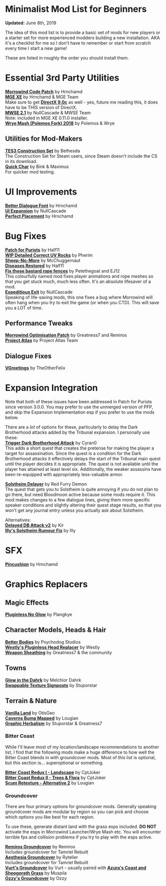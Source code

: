 # Minimalist Mod List for Beginners
**Updated:** June 8th, 2019

The idea of this mod list is to provide a basic set of mods for new players or a starter set for more experienced modders building a new installation. AKA it's a checklist for me so I don't have to remember or start from scratch every time I start a new game!  

These are listed in roughly the order you should install them.

# Essential 3rd Party Utilities
[**Morrowind Code Patch**](https://www.nexusmods.com/morrowind/mods/19510) by Hrnchamd  
[**MGE XE**](https://www.nexusmods.com/morrowind/mods/41102) by Hrnchamd & MGE Team   
Make sure to get [**DirectX 9.0c**](https://www.microsoft.com/en-us/download/details.aspx?id=35) as well - yes, future me reading this, it does have to be THIS version of DirectX.  
[**MWSE 2.1**](https://nullcascade.com/mwse/mwse-dev.zip) by NullCascade & MWSE Team  
Note: included in MGE XE 0.11.0 installer.  
[**Wrye Mash (Polemos Fork) 2018**](https://www.nexusmods.com/morrowind/mods/45439) by Polemos & Wrye  

## Utilities for Mod-Makers
[**TES3 Construction Set**](https://www.nexusmods.com/morrowind/mods/42196) by Bethesda  
The Construction Set for Steam users, since Steam doesn't include the CS in its download.  
[**Quick Char**](http://mw.modhistory.com/download-44-7364) by Bink & Maximus  
For quicker mod testing.  

# UI Improvements
[**Better Dialogue Font**](https://www.nexusmods.com/morrowind/mods/36873) by Hrnchamd  
[**UI Expansion**](https://www.nexusmods.com/morrowind/mods/46071) by NullCascade    
[**Perfect Placement**](https://www.nexusmods.com/morrowind/mods/46562) by Hrnchamd  

# Bug Fixes
[**Patch for Purists**](https://www.nexusmods.com/morrowind/mods/45096?) by Half11  
[**WIP Detailed Correct UV Rocks**](https://www.nexusmods.com/morrowind/mods/44321/?) by Pherim  
[**Sheep-No-More**](https://www.nexusmods.com/morrowind/mods/45168) by McChuggernaut  
[**Diseases Restored**](https://www.nexusmods.com/morrowind/mods/45228) by Half11  
[**Fix those bastard rope fences**](https://www.nexusmods.com/morrowind/mods/45741) by Petethegoat and EJ12  
This colourfully named mod fixes player animations and rope meshes so that you get stuck much, much less often. It's an absolute lifesaver of a mod.  
[**Expeditious Exit**](https://www.nexusmods.com/morrowind/mods/45634) by NullCascade  
Speaking of life-saving mods, this one fixes a bug where Morrowind will often hang when you try to exit the game (or when you CTD). This will save you a LOT of time.  

## Performance Tweaks
[**Morrowind Optimisation Patch**](https://www.nexusmods.com/morrowind/mods/45384) by Greatness7 and Remiros  
[**Project Atlas**](https://www.nexusmods.com/morrowind/mods/45399) by Project Atlas Team  

## Dialogue Fixes  
[**VGreetings**](http://mw.modhistory.com/download-42-13335) by TheOtherFelix  

# Expansion Integration
Note that both of these issues have been addressed in Patch for Purists since version 3.0.0. You may prefer to use the unmerged version of PFP, and skip the Expansion Implementation esp if you prefer to use the mods below.

There are a *lot* of options for these, particularly to delay the Dark Brotherhood attacks added by the Tribunal expansion. I personally use these:  
[**Trigger Dark Brotherhood Attack**](http://mw.modhistory.com/download-37-15581) by Cyran0  
This adds a short quest that creates the pretense for making the player a target for assassination. Since the quest is a condition for the Dark Brotherhood attacks it effectively delays the start of the Tribunal main quest until the player decides it is appropriate. The quest is not available until the player has attained at least level six. Additionally, the weaker assassins have been re-equipped with appropriately less-valuable armor.  

[**Solstheim Delayer**](https://www.nexusmods.com/morrowind/mods/45988) by Red Furry Demon  
The quest that gets you to Solstheim is quite annoying if you do not plan to go there, but need Bloodmoon active because some mods require it. This mod makes changes to a few dialogue lines, giving them more specific speaker conditions and slightly altering their quest stage results, so that you won't get any journal entry unless you actually ask about Solstheim.  

Alternatives:  
[**Delayed DB Attack v2**](https://www.nexusmods.com/morrowind/mods/14891?) by Kir  
[**Illy's Solstheim Rumour Fix**](https://www.moddb.com/games/morrowind/addons/illys-solsteim-rumour-fix) by Illy  

# SFX
[**Pincushion**](https://www.nexusmods.com/morrowind/mods/46862) by Hrnchamd  

# Graphics Replacers
## Magic Effects
[**Pluginless No Glow**](http://mw.modhistory.com/download-4-11984) by Plangkye

## Character Models, Heads & Hair
[**Better Bodies**](https://www.nexusmods.com/morrowind/mods/3880) by Psychodog Studios  
[**Westly's Pluginless Head Replacer**](https://download.fliggerty.com/download--874) by Westly  
[**Weapon Sheathing**](https://www.nexusmods.com/morrowind/mods/46069) by Greatness7 & the community  

## Towns  
[**Glow in the Dahrk**](https://www.nexusmods.com/morrowind/mods/45886) by Melchior Dahrk  
[**Swappable Texture Signposts**](https://www.nexusmods.com/morrowind/mods/46804) by Stuporstar

## Terrain & Nature
[**Vanilla Land**](https://www.nexusmods.com/morrowind/mods/45953) by OtisGeo  
[**Caverns Bump Mapped**](https://www.nexusmods.com/morrowind/mods/42412) by Lougian  
[**Graphic Herbalism**](https://www.nexusmods.com/morrowind/mods/46599) by Stuporstar & Greatness7  

### Bitter Coast
While I'll leave most of my location/landscape recommendations to another list, I find that the following mods make a huge difference to how well the Bitter Coast blends in with groundcover mods. Most of this list is optional, but this section is... superoptional or something.  

[**Bitter Coast Redux I - Landscape**](https://www.nexusmods.com/morrowind/mods/45708) by CptJoker  
[**Bitter Coast Redux II - Trees & Flora**](https://www.nexusmods.com/morrowind/mods/45762) by CptJoker  
[**Scum Retexture - Alternative 2**](https://www.nexusmods.com/morrowind/mods/42582) by Lougian  

### Groundcover
There are four primary options for groundcover mods. Generally speaking groundcover mods are modular by region so you can pick and choose which options you like best for each region. 

To use these, generate distant land with the grass esps included. **DO NOT** activate the esps in Morrowind Launcher/Wrye Mash etc. You will encounter terrible fps and collision problems if you try to play with the esps active. 

[**Remiros Groundcover**](https://www.nexusmods.com/morrowind/mods/46733) by Remiros  
Includes groundcover for Tamriel Rebuilt  
[**Aesthesia Groundcover**](https://www.nexusmods.com/morrowind/mods/46377) by Rytelier  
Includes groundcover for Tamriel Rebuilt  
[**Vurt's Groundcover**](https://www.nexusmods.com/morrowind/mods/31051) by Vurt - usually paired with [**Azura's Coast and Sheogorath Grass**](https://www.nexusmods.com/morrowind/mods/30788) by Muspila  
[**Ozzy's Groundcover**](https://www.moddb.com/mods/ozzys-grass-merged-openmw-compatible/downloads/ozzys-grass-merged-103) by Ozzy  
